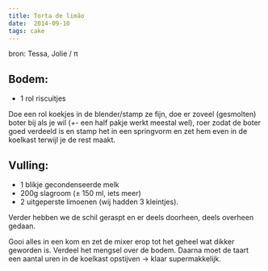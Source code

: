 ```yaml
---
title: Torta de limão
date:  2014-09-10
tags: cake
---
```

bron: Tessa, Jolie / π

Bodem:
------

-   1 rol riscuitjes

Doe een rol koekjes in de blender/stamp ze fijn, doe er zoveel
(gesmolten) boter bij als je wil (+- een half pakje werkt meestal wel),
roer zodat de boter goed verdeeld is en stamp het in een springvorm en
zet hem even in de koelkast terwijl je de rest maakt.

Vulling:
--------

-   1 blikje gecondenseerde melk
-   200g slagroom (± 150 ml, iets meer)
-   2 uitgeperste limoenen (wij hadden 3 kleintjes).

Verder hebben we de schil geraspt en er deels doorheen, deels overheen
gedaan.

Gooi alles in een kom en zet de mixer erop tot het geheel wat dikker
geworden is. Verdeel het mengsel over de bodem. Daarna moet de taart een
aantal uren in de koelkast opstijven -\> klaar supermakkelijk.

